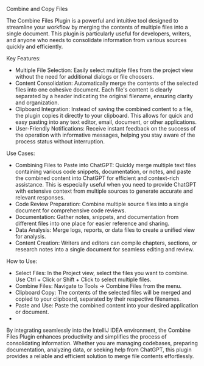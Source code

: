 Combine and Copy Files

The Combine Files Plugin is a powerful and intuitive tool designed to streamline your workflow by merging the contents of multiple files into a single document. This plugin is particularly useful for developers, writers, and anyone who needs to consolidate information from various sources quickly and efficiently.

Key Features:

- Multiple File Selection: Easily select multiple files from the project view without the need for additional dialogs or file choosers.
- Content Consolidation: Automatically merge the contents of the selected files into one cohesive document. Each file's content is clearly separated by a header indicating the original filename, ensuring clarity and organization.
- Clipboard Integration: Instead of saving the combined content to a file, the plugin copies it directly to your clipboard. This allows for quick and easy pasting into any text editor, email, document, or other applications.
- User-Friendly Notifications: Receive instant feedback on the success of the operation with informative messages, helping you stay aware of the process status without interruption.

Use Cases:
- Combining Files to Paste into ChatGPT: Quickly merge multiple text files containing various code snippets, documentation, or notes, and paste the combined content into ChatGPT for efficient and context-rich assistance. This is especially useful when you need to provide ChatGPT with extensive context from multiple sources to generate accurate and relevant responses.
- Code Review Preparation: Combine multiple source files into a single document for comprehensive code reviews.
- Documentation: Gather notes, snippets, and documentation from different files into one place for easier reference and sharing.
- Data Analysis: Merge logs, reports, or data files to create a unified view for analysis.
- Content Creation: Writers and editors can compile chapters, sections, or research notes into a single document for seamless editing and review.

How to Use:
- Select Files: In the Project view, select the files you want to combine. Use Ctrl + Click or Shift + Click to select multiple files.
- Combine Files: Navigate to Tools -> Combine Files from the menu.
- Clipboard Copy: The contents of the selected files will be merged and copied to your clipboard, separated by their respective filenames.
- Paste and Use: Paste the combined content into your desired application or document.
- 
By integrating seamlessly into the IntelliJ IDEA environment, the Combine Files Plugin enhances productivity and simplifies the process of consolidating information. Whether you are managing codebases, preparing documentation, analyzing data, or seeking help from ChatGPT, this plugin provides a reliable and efficient solution to merge file contents effortlessly.